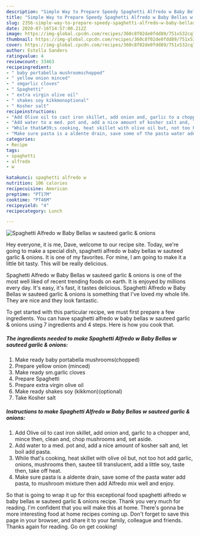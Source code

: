 ```yaml
---
description: "Simple Way to Prepare Speedy Spaghetti Alfredo w Baby Bellas w sauteed garlic &amp;amp; onions"
title: "Simple Way to Prepare Speedy Spaghetti Alfredo w Baby Bellas w sauteed garlic &amp;amp; onions"
slug: 2356-simple-way-to-prepare-speedy-spaghetti-alfredo-w-baby-bellas-w-sauteed-garlic-and-amp-onions
date: 2020-07-16T14:57:00.212Z
image: https://img-global.cpcdn.com/recipes/360c8f02de0fdd89/751x532cq70/spaghetti-alfredo-w-baby-bellas-w-sauteed-garlic-onions-recipe-main-photo.jpg
thumbnail: https://img-global.cpcdn.com/recipes/360c8f02de0fdd89/751x532cq70/spaghetti-alfredo-w-baby-bellas-w-sauteed-garlic-onions-recipe-main-photo.jpg
cover: https://img-global.cpcdn.com/recipes/360c8f02de0fdd89/751x532cq70/spaghetti-alfredo-w-baby-bellas-w-sauteed-garlic-onions-recipe-main-photo.jpg
author: Estella Sanders
ratingvalue: 4
reviewcount: 33463
recipeingredient:
- " baby portabella mushroomschopped"
- " yellow onion minced"
- " smgarlic cloves"
- " Spaghetti"
- " extra virgin olive oil"
- " shakes soy kikkmonoptional"
- " Kosher salt"
recipeinstructions:
- "Add Olive oil to cast iron skillet, add onion and, garlic to a chopper and, mince then, clean and, chop mushrooms and, set aside."
- "Add water to a med. pot and, add a nice amount of kosher salt and, let boil add pasta."
- "While that&#39;s cooking, heat skillet with olive oil but, not too hot add garlic, onions, mushrooms then, sautee till translucent, add a little soy, taste then, take off heat."
- "Make sure pasta is a aldente drain, save some of the pasta water add pasta, to mushroom mixture then add Alfredo mix well and enjoy."
categories:
- Recipe
tags:
- spaghetti
- alfredo
- w

katakunci: spaghetti alfredo w 
nutrition: 106 calories
recipecuisine: American
preptime: "PT17M"
cooktime: "PT46M"
recipeyield: "4"
recipecategory: Lunch

---
```



![Spaghetti Alfredo w Baby Bellas w sauteed garlic &amp; onions](https://img-global.cpcdn.com/recipes/360c8f02de0fdd89/751x532cq70/spaghetti-alfredo-w-baby-bellas-w-sauteed-garlic-onions-recipe-main-photo.jpg)

Hey everyone, it is me, Dave, welcome to our recipe site. Today, we're going to make a special dish, spaghetti alfredo w baby bellas w sauteed garlic &amp; onions. It is one of my favorites. For mine, I am going to make it a little bit tasty. This will be really delicious.

Spaghetti Alfredo w Baby Bellas w sauteed garlic &amp; onions is one of the most well liked of recent trending foods on earth. It is enjoyed by millions every day. It's easy, it's fast, it tastes delicious. Spaghetti Alfredo w Baby Bellas w sauteed garlic &amp; onions is something that I've loved my whole life. They are nice and they look fantastic.




To get started with this particular recipe, we must first prepare a few ingredients. You can have spaghetti alfredo w baby bellas w sauteed garlic &amp; onions using 7 ingredients and 4 steps. Here is how you cook that.

<!--inarticleads1-->

##### The ingredients needed to make Spaghetti Alfredo w Baby Bellas w sauteed garlic &amp; onions:

1. Make ready  baby portabella mushrooms(chopped)
1. Prepare  yellow onion (minced)
1. Make ready  sm.garlic cloves
1. Prepare  Spaghetti
1. Prepare  extra virgin olive oil
1. Make ready  shakes soy (kikkmon)(optional)
1. Take  Kosher salt




<!--inarticleads2-->

##### Instructions to make Spaghetti Alfredo w Baby Bellas w sauteed garlic &amp; onions:

1. Add Olive oil to cast iron skillet, add onion and, garlic to a chopper and, mince then, clean and, chop mushrooms and, set aside.
1. Add water to a med. pot and, add a nice amount of kosher salt and, let boil add pasta.
1. While that&#39;s cooking, heat skillet with olive oil but, not too hot add garlic, onions, mushrooms then, sautee till translucent, add a little soy, taste then, take off heat.
1. Make sure pasta is a aldente drain, save some of the pasta water add pasta, to mushroom mixture then add Alfredo mix well and enjoy.




So that is going to wrap it up for this exceptional food spaghetti alfredo w baby bellas w sauteed garlic &amp; onions recipe. Thank you very much for reading. I'm confident that you will make this at home. There's gonna be more interesting food at home recipes coming up. Don't forget to save this page in your browser, and share it to your family, colleague and friends. Thanks again for reading. Go on get cooking!
